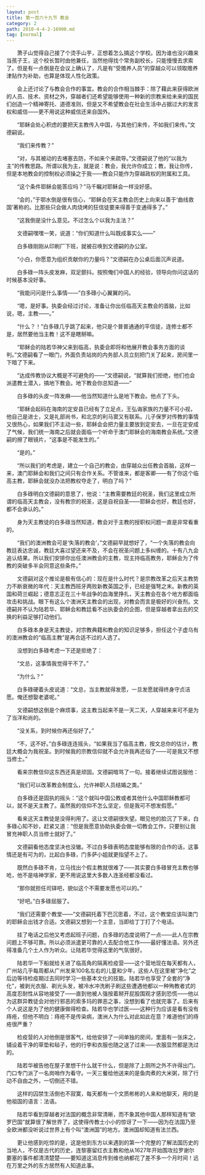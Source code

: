 ```yaml
---
layout: post
title: 第一百六十九节 教会
category: 2
path: 2010-4-4-2-16900.md
tag: [normal]
---
```


　　萧子山觉得自己接了个烫手山芋，正想着怎么搞这个学校。因为谁也没兴趣来当孩子王，这个校长暂时由他兼任，当然他得找个常务副校长，只能慢慢去求索了。但是有一点倒是在会议上确认了，凡是有“受赡养人员”的穿越众可以领取赡养津贴作为补助，也算是体现人性化政策。

　　会上还讨论了与教会合作的事宜。教会的合作相当棘手：除了藉此来获得欧洲的人员、技术、资材之外，穿越者们还希望能够使用一种新的宗教来给未来的国民们创造一个精神寄托、道德准则，但是又不希望教会在社会生活中占据过大的发言权和威信——更不用说这种威信还来自国外。

　　“耶稣会处心积虑的要把天主教传入中国，与其他们来传，不如我们来传。”文德嗣说。

　　“我们来传教？”

　　“对，与其被动的去堵塞去防，不如来个来疏导。”文德嗣说了他的“以我为主”的传教思路。所谓以我为主，就是说：教会，我允许你成立；教，我让你传，但是本地教会的控制权必须操之于我——教会只能作为穿越政权的附属和工具。

　　“这个条件耶稣会能答应吗？”马千瞩对耶稣会一样没好感。

　　“会的，”于鄂水倒是很有信心，“耶稣会在天主教会历史上向来以善于‘曲线救国’著称的。比那些只会做人肉烧烤的狂信徒要来得善于变通得多了。”

　　“这我倒是没什么意见。不过怎么个以我为主法？”

　　文德嗣嘿嘿一笑，说道：“你们知道什么叫既成事实么——”

　　白多碌刚刚从印刷厂下班，就被召唤到文德嗣的办公室。

　　“小白，你愿意为组织贡献你的力量吗？”文德嗣在办公桌后面沉声说道。

　　白多碌一阵头皮发麻，双足颤抖。按照俺们中国人的经验，领导向你问这话的时候基本没好事。

　　“我能问问是什么事情——”白多碌小心翼翼的问。

　　“嗯，是好事。执委会经过讨论，准备让你出任临高天主教会的首脑，比如说，嗯，主教——。”

　　“什么？！”白多碌几乎跳了起来，他只是个普普通通的平信徒，连修士都不是，居然要他当主教！这不是瞎掰嘛。

　　“耶稣会的陆若华神父来到临高，执委会即将和他展开教会事务方面的谈判。”文德嗣看了一眼门，外面负责站岗的内务部人员立刻把门关了起来，房间里一下暗了下来。

　　“达成传教协议大概是不可避免的——”文德嗣说，“就算我们拒绝，他们也会派遣教士潜入，搞地下教会。地下教会你总知道——”

　　白多碌的头皮一阵发麻——他当然知道什么是地下教会。他点了下头。

　　“耶稣会起码在海南的定安县已经有了立足点，王弘诲家族的力量不可小视，他自己是进士，又是礼部尚书，和北京的利马窦又有联系。儿子保罗对传教的事情又很热心，如果我们不主动一些，耶稣会会把力量主要放到定安去，一旦在定安成了气候，我们统一海南之后就会面临一个听命于澳门耶稣会的海南教会系统。”文德嗣的擦了眼镜片，“这事是不能发生的。”

　　“是的。”

　　“所以我们的考虑是，建立一个自己的教会，由穿越众出任教会首脑，这样一来，澳门耶稣会和我们之间只有合作关系。不管谁来，都是客卿——有了你这个临高主教，耶稣会就没办法把教权夺走了，明白了吗？”

　　白多碌明白文德嗣的意思了，他说：“主教需要教廷的祝圣，我们这里成立所谓的临高天主教会，没有教宗的祝圣，这是自祝自圣——耶稣会也好，教廷也好，都不会承认的。”

　　身为天主教徒的白多碌当然知道，教会对于主教的授职权问题一直是非常看重的。

　　“我们的澳洲教会可是‘失落的教会’，”文德嗣早就想好了，“一个失落的教会向教廷表达忠诚，教廷大喜过望还来不及，不会在祝圣问题上多纠缠的。十有八九会追认结果。所以我们安排你出任澳洲教会的主教，现主持临高教务，耶稣会为了传教的突破多半会同意这些条件。”

　　文德嗣对这个推论是极有信心的：现在是什么时代？是宗教改革之后天主教势力不断衰微的年代：天主教西班牙两败新教英国之手，已经是强弩之末。新教的英国和荷兰崛起；德意志正在三十年战争的血海里挣扎，天主教会在各个地方都面临攻击和挑战。眼下有这么个澳洲天主教会的出现，对教会而言是极好的兴奋剂。文德嗣并不认为陆若华、耶稣会和教廷看不出执委会的企图，但是穿越者拿出去的交换的利益足够打动他们。

　　白多碌本身是天主教徒，对宗教典籍和教会的知识足够多，担任这个子虚乌有的澳洲教会的“临高主教”是再合适不过的人选了。

　　没想到白多碌考虑一下还是拒绝了：

　　“文总，这事情我觉得干不了。”

　　“为什么？”

　　白多碌硬着头皮说道：“文总，当主教就得发愿，一旦发愿就得终身守贞洁愿。俺还想娶老婆呢。”

　　文德嗣想这倒是个麻烦事，这主教当起来不是一天二天，人穿越来来可不是为了当洋和尚的。

　　“没关系，到时候你再还俗好了。”

　　“不，这不好。”白多碌连连摇头，“如果我当了临高主教，按文总你的估计，教廷大概会为我祝圣。到时候我的宗教信仰就不会允许我再还俗了——可是我又不想当修士。”

　　看来宗教信仰这东西还真是顽固。文德嗣暗骂了一句。接着继续试图说服他：

　　“我们可以改革教会制度么，允许神职人员结婚之类。”

　　白多碌还是固执的摇头：“这个就叫中国公教或者其他什么中国耶稣教都可以，就不是天主教了。虽然我的信仰不怎么坚定，但是我可不想发假愿。”

　　看来这天主教徒是没得利用了。这让文德嗣很失望。眼见他的脸沉了下来，白多碌心知不妙，赶紧又道：“但是我愿意协助执委会做一切教会工作，只要别让我冒充神职人员当修士就好了。”

　　文德嗣看他态度坚决也没辙。不过白多碌表明态度能够有限的合作的话，这事情还是有可为的，比起白多碌，门多萨小姐就更指望不上了。

　　既然白多碌不肯，立马找出个假主教就很难了——其实要白多碌冒充主教也够呛，他不是啥神学家，更不用说这里大多数人连圣经都没看过。

　　“那你就担任司铎吧，貌似这个不需要发愿也可以的。”

　　“好吧。”白多碌屈服了。

　　“我们还需要个教堂——”文德嗣托着下巴沉思着，不过，这个教堂应该叫澳门的耶稣会出钱才合适。文德嗣又想到一个主意，当即给丁丁打了个电话。

　　挂了电话之后他又考虑起班子问题，白多碌的态度说明了一点——此人在宗教问题上不够可靠。所以必须派遣更可靠的人去配合他工作——最好懂法语。另外还得准备几个土人作为听众。让陆若华觉得这里的气氛很好。

　　陆若华一下船就给关进了临高角的隔离检疫营——这个营地现在每天都有人，广州站几乎每周都从广州发来100名左右的儿童和少年，这些人在这里被“净化”之后边等待检疫期过去同时学习一些基本文化的技能。陆若华也享受了全套的“净化”，被剥光衣服、剃光头发，被冷水冲洗刷子刷这些遭遇他都以一种殉教者式的高度忍耐性从容地接受了——直到他被人强按着掰开屁股围观才感到恐慌——他以为这群异教徒会对他行邪恶的索多玛的罪恶之事，没想到看了也就完事了。后来有个人说这是为了他的健康做得检查。陆若华也学过医——这种行为应该是看有没有痔疮，但他不明白：痔疮不是传染病，澳洲人为什么对此如此在意？难道他们的痔疮很严重？

　　检疫营的人对他倒是很客气，给他安排了一间单独的房间，里面有一张床之，铺设着干净的草垫和毡子，他的行李和衣服也随之送了过来——衣服显然都是洗过的。

　　陆若华被告他在屋子里想干什么就干什么，但是除了上厕所之外不许得出门。门口专门派了一名岗哨作为看守。一天三餐给他送来的是鱼肉煮的大米粥，除了行动不自由之外，一切倒还不错。

　　这样的囚禁生活倒也不寂寞，每天都有一个文质彬彬的人来和他聊天，用的是他祖国的语言：法语。

　　陆若华看到穿越者对法国的概念非常清晰，而不象其他中国人那样知道有“欧罗巴国”就算很了解世界了，这使得传教士小小的惊讶了一下——因为在法国乃至全欧洲都没听说过世界上有个叫“澳洲国”的地方。澳洲国却知道有法兰西。

　　更让他感到吃惊的是，这是他到东方以来遇到的第一个完整的了解法国历史的当地人，不仅是古代的历史，连黎塞留红衣主教和他从1627年开始围攻拉罗谢尔要塞的事件都清清楚楚——要知道这消息传到维也纳都花了差不多一个月时间！远在万里之外的东方居然有人知道此事。
